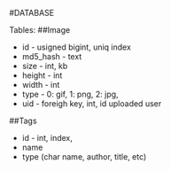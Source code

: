 #DATABASE

Tables:
##Image
* id - usigned bigint, uniq index
* md5_hash - text
* size - int, kb
* height - int
* width - int
* type - 0: gif, 
         1: png,
         2: jpg,  
* uid - foreigh key, int, id uploaded user


##Tags
* id - int, index,
* name
* type (char name, author, title,  etc)
